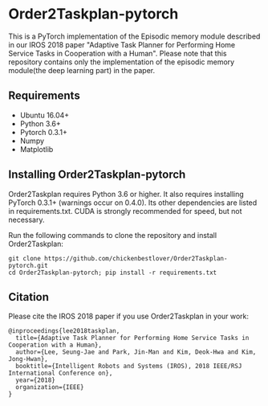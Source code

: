 # Order2Taskplan-pytorch

This is a PyTorch implementation of the Episodic memory module described in our IROS 2018 paper "Adaptive Task Planner for Performing Home Service Tasks in Cooperation with a Human".
Please note that this repository contains only the implementation of the episodic memory module(the deep learning part) in the paper.

## Requirements
* Ubuntu 16.04+ 
* Python 3.6+
* Pytorch 0.3.1+
* Numpy
* Matplotlib

## Installing Order2Taskplan-pytorch

Order2Taskplan requires Python 3.6 or higher. It also requires installing PyTorch 0.3.1+ (warnings occur on 0.4.0). Its other dependencies are listed in requirements.txt. CUDA is strongly recommended for speed, but not necessary.

Run the following commands to clone the repository and install Order2Taskplan:
```
git clone https://github.com/chickenbestlover/Order2Taskplan-pytorch.git
cd Order2Taskplan-pytorch; pip install -r requirements.txt
```


## Citation

Please cite the IROS 2018 paper if you use Order2Taskplan in your work:

```
@inproceedings{lee2018taskplan,
  title={Adaptive Task Planner for Performing Home Service Tasks in Cooperation with a Human},
  author={Lee, Seung-Jae and Park, Jin-Man and Kim, Deok-Hwa and Kim, Jong-Hwan},
  booktitle={Intelligent Robots and Systems (IROS), 2018 IEEE/RSJ International Conference on},
  year={2018}
  organization={IEEE}
}
```
